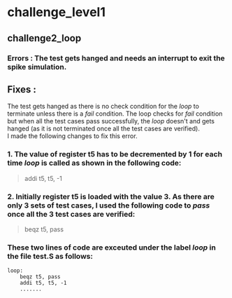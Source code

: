 # challenge_level1
## challenge2_loop
### Errors : The test gets hanged and needs an interrupt to exit the spike simulation. 
## Fixes : 
 The test gets hanged as there is no check condition for the *loop* to terminate unless there is a *fail* condition. The loop checks for *fail* condition but when all the test cases pass successfully, the *loop* doesn't and gets hanged (as it is not terminated once all the test cases are verified). <br> I made the following changes to fix this error. 
### 1. The value of register t5 has to be decremented by 1 for each time *loop* is called as shown in the following code:
> addi t5, t5, -1
### 2. Initially register t5 is loaded with the value 3. As there are only 3 sets of test cases, I used the following code to *pass* once all the 3 test cases are verified:
> beqz t5, pass

### These two lines of code are exceuted under the label *loop* in the file test.S as follows:
```
loop: 
    beqz t5, pass
    addi t5, t5, -1
    .......
```

